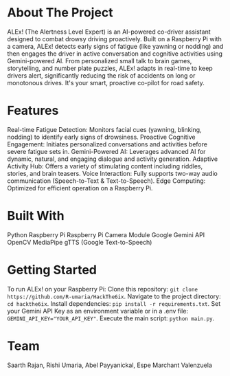 # About The Project
ALEx! (The Alertness Level Expert) is an AI-powered co-driver assistant designed to combat drowsy driving proactively. Built on a Raspberry Pi with a camera, ALEx! detects early signs of fatigue (like yawning or nodding) and then engages the driver in active conversation and cognitive activities using Gemini-powered AI. From personalized small talk to brain games, storytelling, and number plate puzzles, ALEx! adapts in real-time to keep drivers alert, significantly reducing the risk of accidents on long or monotonous drives. It's your smart, proactive co-pilot for road safety.

# Features
Real-time Fatigue Detection: Monitors facial cues (yawning, blinking, nodding) to identify early signs of drowsiness.
Proactive Cognitive Engagement: Initiates personalized conversations and activities before severe fatigue sets in.
Gemini-Powered AI: Leverages advanced AI for dynamic, natural, and engaging dialogue and activity generation.
Adaptive Activity Hub: Offers a variety of stimulating content including riddles, stories, and brain teasers.
Voice Interaction: Fully supports two-way audio communication (Speech-to-Text & Text-to-Speech).
Edge Computing: Optimized for efficient operation on a Raspberry Pi.

# Built With
Python
Raspberry Pi
Raspberry Pi Camera Module
Google Gemini API
OpenCV
MediaPipe
gTTS (Google Text-to-Speech)

# Getting Started
To run ALEx! on your Raspberry Pi:
Clone this repository: ```git clone https://github.com/R-umaria/HackThe6ix```.
Navigate to the project directory: ```cd hackthe6ix```.
Install dependencies: ```pip install -r requirements.txt```.
Set your Gemini API Key as an environment variable or in a .env file: ```GEMINI_API_KEY="YOUR_API_KEY"```.
Execute the main script: ```python main.py```.

# Team
Saarth Rajan, Rishi Umaria, Abel Payyanickal, Espe Marchant Valenzuela
